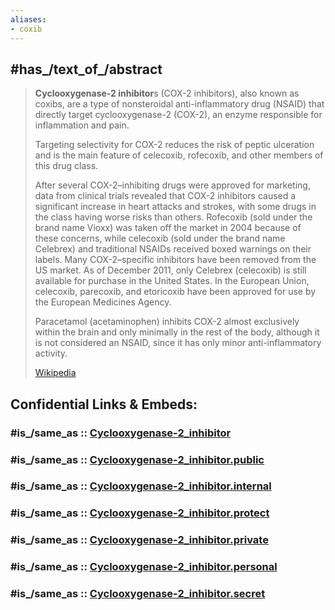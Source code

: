 ```yaml
---
aliases:
- coxib
---
```


## #has_/text_of_/abstract 

> **Cyclooxygenase-2 inhibitor**s (COX-2 inhibitors), also known as coxibs, 
> are a type of nonsteroidal anti-inflammatory drug (NSAID) 
> that directly target cyclooxygenase-2 (COX-2), an enzyme responsible for inflammation and pain. 
> 
> Targeting selectivity for COX-2 reduces the risk of peptic ulceration and is the main feature of celecoxib, 
> rofecoxib, and other members of this drug class. 
>
> After several COX-2–inhibiting drugs were approved for marketing, data from clinical trials revealed that COX-2 inhibitors caused a significant increase in heart attacks and strokes, with some drugs in the class having worse risks than others. Rofecoxib (sold under the brand name Vioxx) was taken off the market in 2004 because of these concerns, while celecoxib (sold under the brand name Celebrex) and traditional NSAIDs received boxed warnings on their labels. Many COX-2–specific inhibitors have been removed from the US market. As of December 2011, only Celebrex (celecoxib) is still available for purchase in the United States. In the European Union, celecoxib, parecoxib, and etoricoxib have been approved for use by the European Medicines Agency.
>
> Paracetamol (acetaminophen) inhibits COX-2 almost exclusively within the brain and only minimally in the rest of the body, although it is not considered an NSAID, since it has only minor anti-inflammatory activity.
>
> [Wikipedia](https://en.wikipedia.org/wiki/Cyclooxygenase-2%20inhibitor)


## Confidential Links & Embeds: 

### #is_/same_as :: [Cyclooxygenase-2_inhibitor](Cyclooxygenase-2_inhibitor.md) 

### #is_/same_as :: [Cyclooxygenase-2_inhibitor.public](/_public/bio/Medicine/Drug/Cyclooxygenase-2_inhibitor.public.md) 

### #is_/same_as :: [Cyclooxygenase-2_inhibitor.internal](/_internal/bio/Medicine/Drug/Cyclooxygenase-2_inhibitor.internal.md) 

### #is_/same_as :: [Cyclooxygenase-2_inhibitor.protect](/_protect/bio/Medicine/Drug/Cyclooxygenase-2_inhibitor.protect.md) 

### #is_/same_as :: [Cyclooxygenase-2_inhibitor.private](/_private/bio/Medicine/Drug/Cyclooxygenase-2_inhibitor.private.md) 

### #is_/same_as :: [Cyclooxygenase-2_inhibitor.personal](/_personal/bio/Medicine/Drug/Cyclooxygenase-2_inhibitor.personal.md) 

### #is_/same_as :: [Cyclooxygenase-2_inhibitor.secret](/_secret/bio/Medicine/Drug/Cyclooxygenase-2_inhibitor.secret.md)


